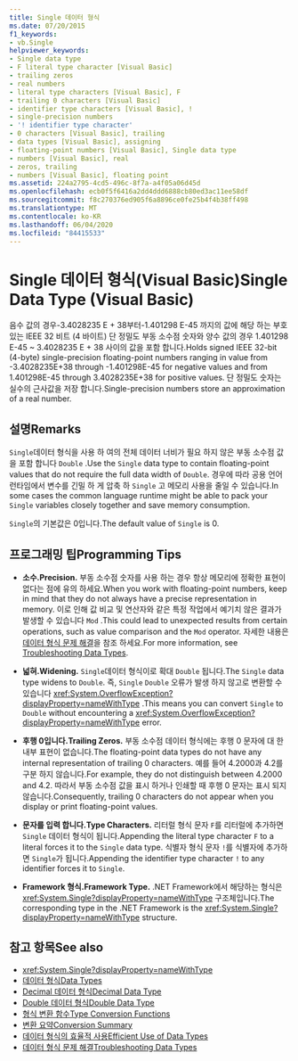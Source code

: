 ```yaml
---
title: Single 데이터 형식
ms.date: 07/20/2015
f1_keywords:
- vb.Single
helpviewer_keywords:
- Single data type
- F literal type character [Visual Basic]
- trailing zeros
- real numbers
- literal type characters [Visual Basic], F
- trailing 0 characters [Visual Basic]
- identifier type characters [Visual Basic], !
- single-precision numbers
- '! identifier type character'
- 0 characters [Visual Basic], trailing
- data types [Visual Basic], assigning
- floating-point numbers [Visual Basic], Single data type
- numbers [Visual Basic], real
- zeros, trailing
- numbers [Visual Basic], floating point
ms.assetid: 224a2795-4cd5-496c-8f7a-a4f05a06d45d
ms.openlocfilehash: ecb0f5f6416a2dd4ddd6888cb80ed3ac11ee58df
ms.sourcegitcommit: f8c270376ed905f6a8896ce0fe25b4f4b38ff498
ms.translationtype: MT
ms.contentlocale: ko-KR
ms.lasthandoff: 06/04/2020
ms.locfileid: "84415533"
---
```

# <a name="single-data-type-visual-basic"></a><span data-ttu-id="60efa-102">Single 데이터 형식(Visual Basic)</span><span class="sxs-lookup"><span data-stu-id="60efa-102">Single Data Type (Visual Basic)</span></span>

<span data-ttu-id="60efa-103">음수 값의 경우-3.4028235 E + 38부터-1.401298 E-45 까지의 값에 해당 하는 부호 있는 IEEE 32 비트 (4 바이트) 단 정밀도 부동 소수점 숫자와 양수 값의 경우 1.401298 E-45 ~ 3.4028235 E + 38 사이의 값을 포함 합니다.</span><span class="sxs-lookup"><span data-stu-id="60efa-103">Holds signed IEEE 32-bit (4-byte) single-precision floating-point numbers ranging in value from -3.4028235E+38 through -1.401298E-45 for negative values and from 1.401298E-45 through 3.4028235E+38 for positive values.</span></span> <span data-ttu-id="60efa-104">단 정밀도 숫자는 실수의 근사값을 저장 합니다.</span><span class="sxs-lookup"><span data-stu-id="60efa-104">Single-precision numbers store an approximation of a real number.</span></span>  
  
## <a name="remarks"></a><span data-ttu-id="60efa-105">설명</span><span class="sxs-lookup"><span data-stu-id="60efa-105">Remarks</span></span>  

 <span data-ttu-id="60efa-106">`Single`데이터 형식을 사용 하 여의 전체 데이터 너비가 필요 하지 않은 부동 소수점 값을 포함 합니다 `Double` .</span><span class="sxs-lookup"><span data-stu-id="60efa-106">Use the `Single` data type to contain floating-point values that do not require the full data width of `Double`.</span></span> <span data-ttu-id="60efa-107">경우에 따라 공용 언어 런타임에서 변수를 긴밀 하 게 압축 하 `Single` 고 메모리 사용을 줄일 수 있습니다.</span><span class="sxs-lookup"><span data-stu-id="60efa-107">In some cases the common language runtime might be able to pack your `Single` variables closely together and save memory consumption.</span></span>  
  
 <span data-ttu-id="60efa-108">`Single`의 기본값은 0입니다.</span><span class="sxs-lookup"><span data-stu-id="60efa-108">The default value of `Single` is 0.</span></span>  
  
## <a name="programming-tips"></a><span data-ttu-id="60efa-109">프로그래밍 팁</span><span class="sxs-lookup"><span data-stu-id="60efa-109">Programming Tips</span></span>  
  
- <span data-ttu-id="60efa-110">**소수.**</span><span class="sxs-lookup"><span data-stu-id="60efa-110">**Precision.**</span></span> <span data-ttu-id="60efa-111">부동 소수점 숫자를 사용 하는 경우 항상 메모리에 정확한 표현이 없다는 점에 유의 하세요.</span><span class="sxs-lookup"><span data-stu-id="60efa-111">When you work with floating-point numbers, keep in mind that they do not always have a precise representation in memory.</span></span> <span data-ttu-id="60efa-112">이로 인해 값 비교 및 연산자와 같은 특정 작업에서 예기치 않은 결과가 발생할 수 있습니다 `Mod` .</span><span class="sxs-lookup"><span data-stu-id="60efa-112">This could lead to unexpected results from certain operations, such as value comparison and the `Mod` operator.</span></span> <span data-ttu-id="60efa-113">자세한 내용은 [데이터 형식 문제 해결](../../programming-guide/language-features/data-types/troubleshooting-data-types.md)을 참조 하세요.</span><span class="sxs-lookup"><span data-stu-id="60efa-113">For more information, see [Troubleshooting Data Types](../../programming-guide/language-features/data-types/troubleshooting-data-types.md).</span></span>  
  
- <span data-ttu-id="60efa-114">**넓혀.**</span><span class="sxs-lookup"><span data-stu-id="60efa-114">**Widening.**</span></span> <span data-ttu-id="60efa-115">`Single`데이터 형식이로 확대 `Double` 됩니다.</span><span class="sxs-lookup"><span data-stu-id="60efa-115">The `Single` data type widens to `Double`.</span></span> <span data-ttu-id="60efa-116">즉, `Single` `Double` 오류가 발생 하지 않고로 변환할 수 있습니다 <xref:System.OverflowException?displayProperty=nameWithType> .</span><span class="sxs-lookup"><span data-stu-id="60efa-116">This means you can convert `Single` to `Double` without encountering a <xref:System.OverflowException?displayProperty=nameWithType> error.</span></span>  
  
- <span data-ttu-id="60efa-117">**후행 0입니다.**</span><span class="sxs-lookup"><span data-stu-id="60efa-117">**Trailing Zeros.**</span></span> <span data-ttu-id="60efa-118">부동 소수점 데이터 형식에는 후행 0 문자에 대 한 내부 표현이 없습니다.</span><span class="sxs-lookup"><span data-stu-id="60efa-118">The floating-point data types do not have any internal representation of trailing 0 characters.</span></span> <span data-ttu-id="60efa-119">예를 들어 4.2000과 4.2를 구분 하지 않습니다.</span><span class="sxs-lookup"><span data-stu-id="60efa-119">For example, they do not distinguish between 4.2000 and 4.2.</span></span> <span data-ttu-id="60efa-120">따라서 부동 소수점 값을 표시 하거나 인쇄할 때 후행 0 문자는 표시 되지 않습니다.</span><span class="sxs-lookup"><span data-stu-id="60efa-120">Consequently, trailing 0 characters do not appear when you display or print floating-point values.</span></span>  
  
- <span data-ttu-id="60efa-121">**문자를 입력 합니다.**</span><span class="sxs-lookup"><span data-stu-id="60efa-121">**Type Characters.**</span></span> <span data-ttu-id="60efa-122">리터럴 형식 문자 `F`를 리터럴에 추가하면 `Single` 데이터 형식이 됩니다.</span><span class="sxs-lookup"><span data-stu-id="60efa-122">Appending the literal type character `F` to a literal forces it to the `Single` data type.</span></span> <span data-ttu-id="60efa-123">식별자 형식 문자 `!`를 식별자에 추가하면 `Single`가 됩니다.</span><span class="sxs-lookup"><span data-stu-id="60efa-123">Appending the identifier type character `!` to any identifier forces it to `Single`.</span></span>  
  
- <span data-ttu-id="60efa-124">**Framework 형식.**</span><span class="sxs-lookup"><span data-stu-id="60efa-124">**Framework Type.**</span></span> <span data-ttu-id="60efa-125">.NET Framework에서 해당하는 형식은 <xref:System.Single?displayProperty=nameWithType> 구조체입니다.</span><span class="sxs-lookup"><span data-stu-id="60efa-125">The corresponding type in the .NET Framework is the <xref:System.Single?displayProperty=nameWithType> structure.</span></span>  
  
## <a name="see-also"></a><span data-ttu-id="60efa-126">참고 항목</span><span class="sxs-lookup"><span data-stu-id="60efa-126">See also</span></span>

- <xref:System.Single?displayProperty=nameWithType>
- [<span data-ttu-id="60efa-127">데이터 형식</span><span class="sxs-lookup"><span data-stu-id="60efa-127">Data Types</span></span>](index.md)
- [<span data-ttu-id="60efa-128">Decimal 데이터 형식</span><span class="sxs-lookup"><span data-stu-id="60efa-128">Decimal Data Type</span></span>](decimal-data-type.md)
- [<span data-ttu-id="60efa-129">Double 데이터 형식</span><span class="sxs-lookup"><span data-stu-id="60efa-129">Double Data Type</span></span>](double-data-type.md)
- [<span data-ttu-id="60efa-130">형식 변환 함수</span><span class="sxs-lookup"><span data-stu-id="60efa-130">Type Conversion Functions</span></span>](../functions/type-conversion-functions.md)
- [<span data-ttu-id="60efa-131">변환 요약</span><span class="sxs-lookup"><span data-stu-id="60efa-131">Conversion Summary</span></span>](../keywords/conversion-summary.md)
- [<span data-ttu-id="60efa-132">데이터 형식의 효율적 사용</span><span class="sxs-lookup"><span data-stu-id="60efa-132">Efficient Use of Data Types</span></span>](../../programming-guide/language-features/data-types/efficient-use-of-data-types.md)
- [<span data-ttu-id="60efa-133">데이터 형식 문제 해결</span><span class="sxs-lookup"><span data-stu-id="60efa-133">Troubleshooting Data Types</span></span>](../../programming-guide/language-features/data-types/troubleshooting-data-types.md)
